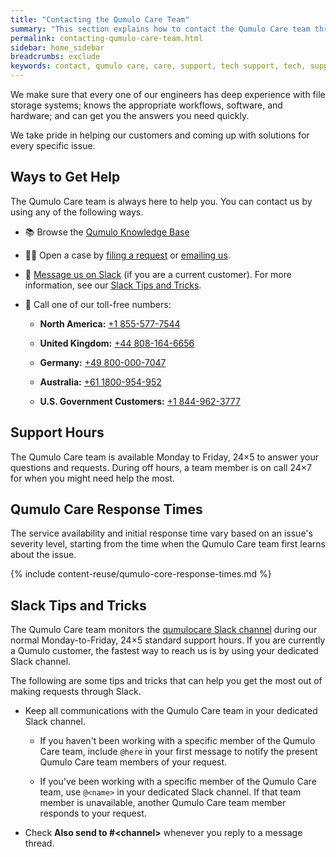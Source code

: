 ```yaml
---
title: "Contacting the Qumulo Care Team"
summary: "This section explains how to contact the Qumulo Care team through Slack, email, or by phone."
permalink: contacting-qumulo-care-team.html
sidebar: home_sidebar
breadcrumbs: exclude
keywords: contact, qumulo care, care, support, tech support, tech, support, help, customer service, service, customer
---
```


We make sure that every one of our engineers has deep experience with file storage systems; knows the appropriate workflows, software, and hardware; and can get you the answers you need quickly.

We take pride in helping our customers and coming up with solutions for every specific issue.

## Ways to Get Help
The Qumulo Care team is always here to help you. You can contact us by using any of the following ways.

* 📚 Browse the [Qumulo Knowledge Base](https://care.qumulo.com/hc/en-us/categories/115000637447)

* <a id="open-a-case"></a>🧑‍💻 Open a case by [filing a request](https://care.qumulo.com/hc/en-us/requests/new) or [emailing us](mailto:care@qumulo.com).

* 💬 [Message us on Slack](https://qumulocare.slack.com/) (if you are a current customer). For more information, see our [Slack Tips and Tricks](#slack-tips-and-tricks).

* <a id="toll-free-numbers"></a>📱 Call one of our toll-free numbers:

  * **North America:** [+1 855-577-7544](tel:+18555777544)

  * **United Kingdom:** [+44 808-164-6656](tel:+448081646656)

  * **Germany:** [+49 800-000-7047](tel:+498000007047)

  * **Australia:** [+61 1800-954-952](tel:+611800954952)
  
  * **U.S. Government Customers:** [+1 844-962-3777](tel:+18449623777)

## Support Hours
The Qumulo Care team is available Monday to Friday, 24&times;5 to answer your questions and requests. During off hours, a team member is on call 24&times;7 for when you might need help the most.

## Qumulo Care Response Times
The service availability and initial response time vary based on an issue's severity level, starting from the time when the Qumulo Care team first learns about the issue.

{% include content-reuse/qumulo-core-response-times.md %}

## Slack Tips and Tricks
The Qumulo Care team monitors the [qumulocare Slack channel](https://qumulocare.slack.com/) during our normal Monday-to-Friday, 24&times;5 standard support hours. If you are currently a Qumulo customer, the fastest way to reach us is by using your dedicated Slack channel.

The following are some tips and tricks that can help you get the most out of making requests through Slack.

* Keep all communications with the Qumulo Care team in your dedicated Slack channel.

  * If you haven't been working with a specific member of the Qumulo Care team, include `@here` in your first message to notify the present Qumulo Care team members of your request.

  * If you've been working with a specific member of the Qumulo Care team, use `@<name>` in your dedicated Slack channel. If that team member is unavailable, another Qumulo Care team member responds to your request.

* Check **Also send to #&lt;channel&gt;** whenever you reply to a message thread.
